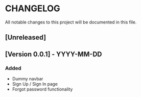 # CHANGELOG

All notable changes to this project will be documented in this file.

## [Unreleased]

## [Version 0.0.1] - YYYY-MM-DD

### Added

-   Dummy navbar
-   Sign Up / Sign In page
-   Forgot password functionality
